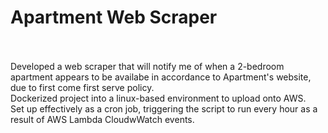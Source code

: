 # Apartment Web Scraper
<br>
<br>
Developed a web scraper that will notify me of when a 2-bedroom apartment appears to be availabe in accordance to Apartment's website, due to first come first serve policy.
<br>
Dockerized project into a linux-based environment to upload onto AWS.
<br>
Set up effectively as a cron job, triggering the script to run every hour as a result of AWS Lambda CloudwWatch events.